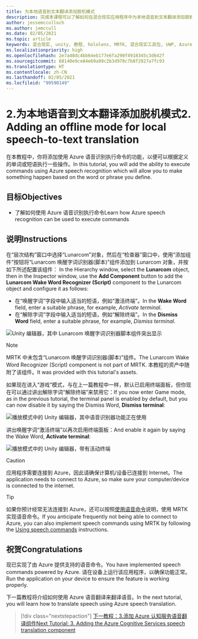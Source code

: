 ```yaml
---
title: 为本地语音到文本翻译添加脱机模式
description: 完成本课程可以了解如何在混合现实应用程序中为本地语音到文本翻译添加脱机模式。
author: jessemcculloch
ms.author: jemccull
ms.date: 02/05/2021
ms.topic: article
keywords: 混合现实, unity, 教程, hololens, MRTK, 混合现实工具包, UWP, Azure 空间定位点, 语音识别, Windows 10
ms.localizationpriority: high
ms.openlocfilehash: 2e7a48dc4bb64eb177e6fa290f4918345c3d642f
ms.sourcegitcommit: 68140e9ce84e69a99c2b3d970c7b8f2927a7fc93
ms.translationtype: HT
ms.contentlocale: zh-CN
ms.lasthandoff: 02/05/2021
ms.locfileid: "99590149"
---
```

# <a name="2-adding-an-offline-mode-for-local-speech-to-text-translation"></a><span data-ttu-id="d5479-104">2.为本地语音到文本翻译添加脱机模式</span><span class="sxs-lookup"><span data-stu-id="d5479-104">2. Adding an offline mode for local speech-to-text translation</span></span>

<span data-ttu-id="d5479-105">在本教程中，你将添加使用 Azure 语音识别执行命令的功能，以便可以根据定义的单词或短语执行一些操作。</span><span class="sxs-lookup"><span data-stu-id="d5479-105">In this tutorial, you will add the ability to execute commands using Azure speech recognition which will allow you to make something happen based on the word or phrase you define.</span></span>

## <a name="objectives"></a><span data-ttu-id="d5479-106">目标</span><span class="sxs-lookup"><span data-stu-id="d5479-106">Objectives</span></span>

* <span data-ttu-id="d5479-107">了解如何使用 Azure 语音识别执行命令</span><span class="sxs-lookup"><span data-stu-id="d5479-107">Learn how Azure speech recognition can be used to execute commands</span></span>

## <a name="instructions"></a><span data-ttu-id="d5479-108">说明</span><span class="sxs-lookup"><span data-stu-id="d5479-108">Instructions</span></span>

<span data-ttu-id="d5479-109">在“层次结构”窗口中选择“Lunarcom”对象，然后在“检查器”窗口中，使用“添加组件”按钮将“Lunarcom 唤醒字词识别器(脚本)”组件添加到 Lunarcom 对象，并按如下所述配置该组件：  </span><span class="sxs-lookup"><span data-stu-id="d5479-109">In the Hierarchy window, select the **Lunarcom** object, then in the Inspector window, use the **Add Component** button to add the **Lunarcom Wake Word Recognizer (Script)** component to the Lunarcom object and configure it as follows:</span></span>

* <span data-ttu-id="d5479-110">在“唤醒字词”字段中输入适当的短语，例如“激活终端”。</span><span class="sxs-lookup"><span data-stu-id="d5479-110">In the **Wake Word** field, enter a suitable phrase, for example, _Activate terminal_.</span></span>
* <span data-ttu-id="d5479-111">在“解除字词”字段中输入适当的短语，例如“解除终端”。</span><span class="sxs-lookup"><span data-stu-id="d5479-111">In the **Dismiss Word** field, enter a suitable phrase, for example, _Dismiss terminal_.</span></span>

![Unity 编辑器，其中 Lunarcom 唤醒字词识别器脚本组件突出显示](images/mrlearning-speech/tutorial2-section1-step1-1.png)

> [!NOTE]
> <span data-ttu-id="d5479-113">MRTK 中未包含“Lunarcom 唤醒字词识别器(脚本)”组件。</span><span class="sxs-lookup"><span data-stu-id="d5479-113">The Lunarcom Wake Word Recognizer (Script) component is not part of MRTK.</span></span> <span data-ttu-id="d5479-114">本教程的资产中随附了该组件。</span><span class="sxs-lookup"><span data-stu-id="d5479-114">It was provided with this tutorial's assets.</span></span>

<span data-ttu-id="d5479-115">如果现在进入“游戏”模式，与在上一篇教程中一样，默认已启用终端面板，但你现在可以通过讲出解除字词“解除终端”来禁用它：</span><span class="sxs-lookup"><span data-stu-id="d5479-115">If you now enter Game mode, as in the previous tutorial, the terminal panel is enabled by default, but you can now disable it by saying the Dismiss Word, **Dismiss terminal**:</span></span>

![播放模式中的 Unity 编辑器，其中语音识别器功能正在使用](images/mrlearning-speech/tutorial2-section1-step1-2.png)

<span data-ttu-id="d5479-117">讲出唤醒字词“激活终端”以再次启用终端面板：</span><span class="sxs-lookup"><span data-stu-id="d5479-117">And enable it again by saying the Wake Word, **Activate terminal**:</span></span>

![播放模式中的 Unity 编辑器，带有活动终端](images/mrlearning-speech/tutorial2-section1-step1-3.png)

> [!CAUTION]
> <span data-ttu-id="d5479-119">应用程序需要连接到 Azure，因此请确保计算机/设备已连接到 Internet。</span><span class="sxs-lookup"><span data-stu-id="d5479-119">The application needs to connect to Azure, so make sure your computer/device is connected to the internet.</span></span>

> [!TIP]
> <span data-ttu-id="d5479-120">如果你预计经常无法连接到 Azure，还可以按照[使用语音命令](mr-learning-base-09.md)说明，使用 MRTK 实现语音命令。</span><span class="sxs-lookup"><span data-stu-id="d5479-120">If you anticipate frequently not being able to connect to Azure, you can also implement speech commands using MRTK by following the [Using speech commands](mr-learning-base-09.md) instructions.</span></span>

## <a name="congratulations"></a><span data-ttu-id="d5479-121">祝贺</span><span class="sxs-lookup"><span data-stu-id="d5479-121">Congratulations</span></span>

<span data-ttu-id="d5479-122">现已实现了由 Azure 提供支持的语音命令。</span><span class="sxs-lookup"><span data-stu-id="d5479-122">You have implemented speech commands powered by Azure.</span></span> <span data-ttu-id="d5479-123">请在设备上运行该应用程序，以确保功能正常。</span><span class="sxs-lookup"><span data-stu-id="d5479-123">Run the application on your device to ensure the feature is working properly.</span></span>

<span data-ttu-id="d5479-124">下一篇教程将介绍如何使用 Azure 语音翻译来翻译语音。</span><span class="sxs-lookup"><span data-stu-id="d5479-124">In the next tutorial, you will learn how to translate speech using Azure speech translation.</span></span>

> [!div class="nextstepaction"]
> [<span data-ttu-id="d5479-125">下一教程：3.添加 Azure 认知服务语音翻译组件</span><span class="sxs-lookup"><span data-stu-id="d5479-125">Next Tutorial: 3. Adding the Azure Cognitive Services speech translation component</span></span>](mrlearning-speechSDK-ch3.md)
